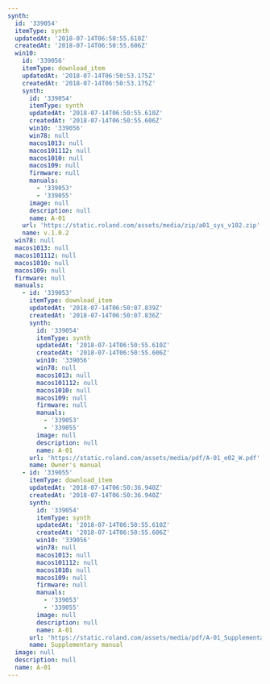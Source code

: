 ```yaml
---
synth:
  id: '339054'
  itemType: synth
  updatedAt: '2018-07-14T06:50:55.610Z'
  createdAt: '2018-07-14T06:50:55.606Z'
  win10:
    id: '339056'
    itemType: download_item
    updatedAt: '2018-07-14T06:50:53.175Z'
    createdAt: '2018-07-14T06:50:53.175Z'
    synth:
      id: '339054'
      itemType: synth
      updatedAt: '2018-07-14T06:50:55.610Z'
      createdAt: '2018-07-14T06:50:55.606Z'
      win10: '339056'
      win78: null
      macos1013: null
      macos101112: null
      macos1010: null
      macos109: null
      firmware: null
      manuals:
        - '339053'
        - '339055'
      image: null
      description: null
      name: A-01
    url: 'https://static.roland.com/assets/media/zip/a01_sys_v102.zip'
    name: v.1.0.2
  win78: null
  macos1013: null
  macos101112: null
  macos1010: null
  macos109: null
  firmware: null
  manuals:
    - id: '339053'
      itemType: download_item
      updatedAt: '2018-07-14T06:50:07.839Z'
      createdAt: '2018-07-14T06:50:07.836Z'
      synth:
        id: '339054'
        itemType: synth
        updatedAt: '2018-07-14T06:50:55.610Z'
        createdAt: '2018-07-14T06:50:55.606Z'
        win10: '339056'
        win78: null
        macos1013: null
        macos101112: null
        macos1010: null
        macos109: null
        firmware: null
        manuals:
          - '339053'
          - '339055'
        image: null
        description: null
        name: A-01
      url: 'https://static.roland.com/assets/media/pdf/A-01_e02_W.pdf'
      name: Owner's manual
    - id: '339055'
      itemType: download_item
      updatedAt: '2018-07-14T06:50:36.940Z'
      createdAt: '2018-07-14T06:50:36.940Z'
      synth:
        id: '339054'
        itemType: synth
        updatedAt: '2018-07-14T06:50:55.610Z'
        createdAt: '2018-07-14T06:50:55.606Z'
        win10: '339056'
        win78: null
        macos1013: null
        macos101112: null
        macos1010: null
        macos109: null
        firmware: null
        manuals:
          - '339053'
          - '339055'
        image: null
        description: null
        name: A-01
      url: 'https://static.roland.com/assets/media/pdf/A-01_Supplementary_Manual_e01_W.pdf'
      name: Supplementary manual
  image: null
  description: null
  name: A-01
---
```


